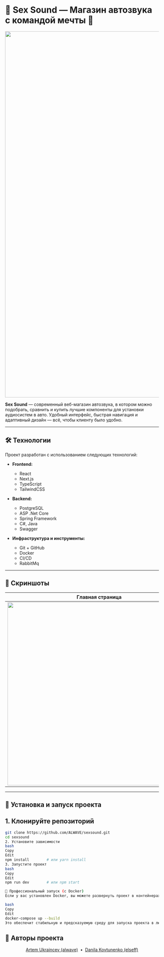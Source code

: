 # 🎵 Sex Sound — Магазин автозвука с командой мечты 🖤

<p align="center">
  <img width="1200" alt="Главная страница" src="https://github.com/user-attachments/assets/64a934e6-bc0c-455e-81ef-4000845dfd25" />
</p>

**Sex Sound** — современный веб-магазин автозвука, в котором можно подобрать, сравнить и купить лучшие компоненты для установки аудиосистем в авто. Удобный интерфейс, быстрая навигация и адаптивный дизайн — всё, чтобы клиенту было удобно.

---

## 🛠️ Технологии

Проект разработан с использованием следующих технологий:

- **Frontend:**
  - React
  - Next.js
  - TypeScript
  - TailwindCSS

- **Backend:**
  - PostgreSQL
  - ASP .Net Core
  - Spring Framework
  - C#, Java
  - Swagger
    
- **Инфраструктура и инструменты:**
  - Git + GitHub
  - Docker
  - CI/CD
  - RabbitMq

---

## 📸 Скриншоты

| Главная страница |
|------------------|
|<img width="600" src="https://github.com/user-attachments/assets/64a934e6-bc0c-455e-81ef-4000845dfd25" />|


---

## 🔧 Установка и запуск проекта

## 1. Клонируйте репозиторий
```bash
git clone https://github.com/ALWAVE/sexsound.git
cd sexsound
2. Установите зависимости
bash
Copy
Edit
npm install        # или yarn install
3. Запустите проект
bash
Copy
Edit
npm run dev        # или npm start

🚀 Профессиональный запуск (с Docker)
Если у вас установлен Docker, вы можете развернуть проект в контейнерах:

bash
Copy
Edit
docker-compose up --build
Это обеспечит стабильную и предсказуемую среду для запуска проекта в любой системе.
```
## 🖤 Авторы проекта

<p align="center">
  <a href="https://github.com/ALWAVE" target="_blank">Artem Ukraincev (alwave)</a> &nbsp;•&nbsp;
  <a href="https://github.com/elseff" target="_blank">Danila Kovtunenko (elseff)</a>
</p>




